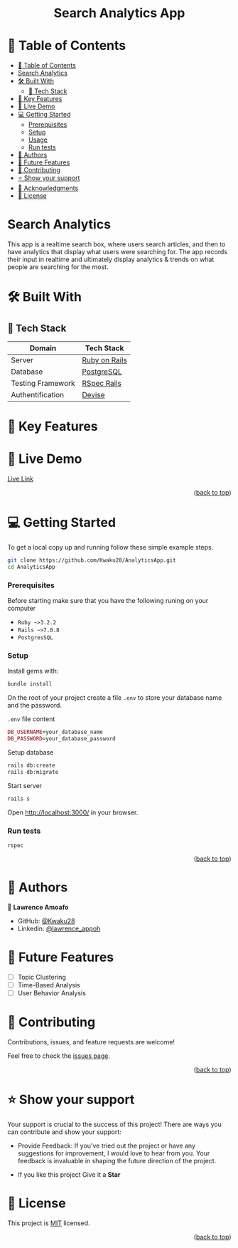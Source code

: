 <a name="readme-top"></a>

<div align="center">
  <h1><b> Search Analytics App </b></h1>
</div>

<!-- TABLE OF CONTENTS -->

# 📗 Table of Contents

- [📗 Table of Contents](#-table-of-contents)
- [ Search Analytics ](#-about-project-)
- [🛠 Built With ](#-built-with-)
  - [📌 Tech Stack ](#-tech-stack-)
- [🎲 Key Features ](#-key-features-)
- [🚀 Live Demo](#-live-demo-)
- [💻 Getting Started ](#-getting-started-)
  - [Prerequisites](#prerequisites)
  - [Setup](#setup)
  - [Usage](#usage)
  - [Run tests](#run-tests)
- [👥 Authors ](#-authors-)
- [🔭 Future Features ](#-future-features-)
- [🤝 Contributing ](#-contributing-)
- [⭐️ Show your support ](#️-show-your-support-)
- [🙏 Acknowledgments ](#-acknowledgments-)
- [📝 License ](#-license-)

<!-- PROJECT DESCRIPTION -->

# Search Analytics <a name="about-project"></a>

This app is a realtime search box, where users search articles, and then to have analytics that display what users were searching for. The app records their input in realtime and ultimately display analytics & trends on what people are searching for the most.

# 🛠 Built With <a name="built-with"></a>

## 📌 Tech Stack <a name="tech-stack"></a>

| Domain | Tech Stack |
|--------|--------|
| Server | <a href="https://rubyonrails.org/">Ruby on Rails</a> |
| Database | <a href="https://www.postgresql.org/">PostgreSQL</a> |
| Testing Framework | <a href="https://github.com/rspec/rspec-rails">RSpec Rails |
| Authentification | <a href="https://github.com/heartcombo/devise#getting-started">Devise</a> |

<!-- Features -->

# 🎲 Key Features <a name="key-features"></a>

# 🚀 Live Demo <a name="live-demo"></a>

[Live Link](https://...)

<p align="right">(<a href="#readme-top">back to top</a>)</p>

# 💻 Getting Started <a name="getting-started"></a>

To get a local copy up and running follow these simple example steps.

```sh
git clone https://github.com/Kwaku28/AnalyticsApp.git
cd AnalyticsApp
```

### Prerequisites
Before starting make sure that you have the following runing on your computer
- `Ruby ~>3.2.2`
- `Rails ~>7.0.8`
- `PostgresSQL`

### Setup

Install gems with:
```sh
bundle install
```
On the root of your project create a file `.env` to store your database name and the password.

`.env` file content

```ruby
DB_USERNAME=your_database_name
DB_PASSWORD=your_database_password
```

Setup database

```sh
rails db:create
rails db:migrate
```

Start server 

```sh
rails s
```

Open [http://localhost:3000/](http://localhost:3000/]) in your browser.

### Run tests

```
rspec
```

<p align="right">(<a href="#readme-top">back to top</a>)</p>

<!-- AUTHORS -->

# 👥 Authors <a name="authors"></a>

👤 **Lawrence Amoafo**

- GitHub: [@Kwaku28](https://github.com/Kwaku28)
- Linkedin: [@lawrence_appoh](https://www.linkedin.com/in/lawrence-amoafo-appoh/)

# 🔭 Future Features <a name="future-features"></a>

- [ ] Topic Clustering
- [ ] Time-Based Analysis
- [ ] User Behavior Analysis

# 🤝 Contributing <a name="contributing"></a>
Contributions, issues, and feature requests are welcome!

Feel free to check the [issues page](../../issues/).

<p align="right">(<a href="#readme-top">back to top</a>)</p>

<!-- SUPPORT -->

# ⭐️ Show your support <a name="support"></a>

Your support is crucial to the success of this project! There are ways you can contribute and show your support:

- Provide Feedback: If you've tried out the project or have any suggestions for improvement, I would love to hear from you. Your feedback is invaluable in shaping the future direction of the project.

- If you like this project Give it a **Star**

# 📝 License <a name="license"></a>

This project is [MIT](./LICENSE) licensed.

<p align="right">(<a href="#readme-top">back to top</a>)</p>

